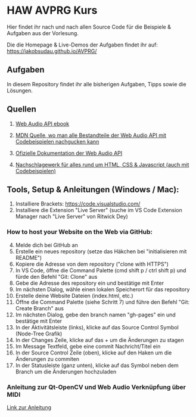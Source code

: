 # HAW AVPRG Kurs

Hier findet ihr nach und nach allen Source Code für die Beispiele & Aufgaben aus der Vorlesung.

Die die Homepage & Live-Demos der Aufgaben findet ihr auf: https://jakobsudau.github.io/AVPRG/

## Aufgaben

In diesem Repository findet ihr alle bisherigen Aufgaben, Tipps sowie die Lösungen.

## Quellen
1. [Web Audio API ebook](http://chimera.labs.oreilly.com/books/1234000001552/)
  
2. [MDN Quelle, wo man alle Bestandteile der Web Audio API mit Codebeispielen nachgucken kann](https://developer.mozilla.org/de/docs/Web/API/Web_Audio_API)
  
3. [Ofizielle Dokumentation der Web Audio API](https://www.w3.org/TR/webaudio/)
  
3. [Nachschlagewerk für alles rund um HTML, CSS & Javascript (auch mit Codebeispielen)](https://www.w3schools.com/)


## Tools, Setup & Anleitungen (Windows / Mac):

1. Installiere Brackets: https://code.visualstudio.com/
2. Installiere die Extension "Live Server" (suche im VS Code Extension Manager nach "Live Server" von Ritwick Dey)

### How to host your Website on the Web via GitHub:
4. Melde dich bei GitHub an
5. Erstelle ein neues repository (setze das Häkchen bei "initialisieren mit README")
6. Kopiere die Adresse von dem repository ("clone with HTTPS")
7. In VS Code, öffne die Command Palette (cmd shift p / ctrl shift p) und fürde den Befehl "Git: Clone" aus
8. Gebe die Adresse des repository ein und bestätige mit Enter
9. Im nächsten Dialog, wähle einen lokalen Speicherort für das repository
10. Erstelle deine Website Dateien (index.html, etc.)
11. Öffne die Command Palette (siehe Schritt 7) und führe den Befehl "Git: Create Branch" aus
12. Im nächsten Dialog, gebe den branch namen "gh-pages" ein und bestätige mit Enter
13. In der Aktivitätsleiste (links), klicke auf das Source Control Symbol (Node-Tree Grafik)
14. In der Changes Zeile, klicke auf das + um die Änderungen zu stagen
15. Im Message Textfeld, gebe eine commit Nachricht/Titel ein
16. In der Source Control Zeile (oben), klicke auf den Haken um die Änderungen zu commiten
17. In der Statusleiste (ganz unten), klicke auf das Symbol neben dem Branch um die Änderungen hochzuladen

### Anleitung zur Qt-OpenCV und Web Audio Verknüpfung über MIDI
[Link zur Anleitung](https://github.com/jakobsudau/AVPRG/blob/gh-pages/OpenCV-WebAudio-Connection.md)
